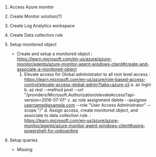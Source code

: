 
1. Access Azure monitor
2. Create Monitor solution(?)
3. Create Log Analytics workspace
4. Create Data collection rule
5. Setup monitored object
    - Create and setup a monitored object : https://learn.microsoft.com/en-us/azure/azure-monitor/agents/azure-monitor-agent-windows-client#create-and-associate-a-monitored-object
        1. Elevate access for Global administrator to all root level access : https://learn.microsoft.com/en-us/azure/role-based-access-control/elevate-access-global-admin?tabs=azure-cli
            a. az login
            b. az rest --method post --url "/providers/Microsoft.Authorization/elevateAccess?api-version=2016-07-01"
            c. <Remove access> az role assignment delete --assignee username@example.com --role "User Access Administrator" --scope "/"
            d. Assign access, create monitored object, and associate to data collection rule. : https://learn.microsoft.com/en-us/azure/azure-monitor/agents/azure-monitor-agent-windows-client#using-powershell-for-onboarding

6. Setup queries
    - Missing
